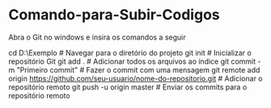 # Comando-para-Subir-Codigos
Abra o Git no windows e insira os comandos a seguir

cd D:\Exemplo           # Navegar para o diretório do projeto
git init                    # Inicializar o repositório Git
git add .                   # Adicionar todos os arquivos ao índice
git commit -m "Primeiro commit"  # Fazer o commit com uma mensagem
git remote add origin https://github.com/seu-usuario/nome-do-repositorio.git  # Adicionar o repositório remoto
git push -u origin master   # Enviar os commits para o repositório remoto


